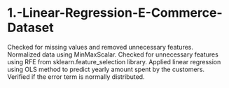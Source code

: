 # 1.-Linear-Regression-E-Commerce-Dataset
Checked for missing values and removed unnecessary features.
Normalized data using MinMaxScalar.
Checked for unnecessary features using RFE from sklearn.feature_selection library.
Applied linear regression using OLS method to predict yearly amount spent by the customers.
Verified if the error term is normally distributed.
